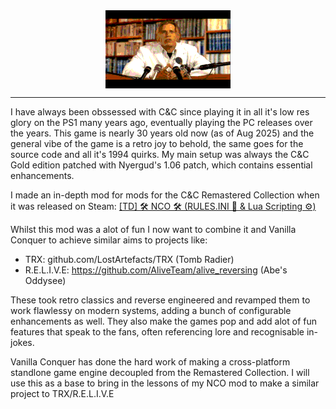 <img src="img/mobius-speech.png" alt="not me" style="display: block; margin: auto; width: 200;"/>

---

I have always been obssessed with C&C since playing it in all it's low res glory on the PS1 many years ago, eventually playing the PC releases over the years. This game is nearly 30 years old now (as of Aug 2025) and the general vibe of the game is a retro joy to behold, the same goes for the source code and all it's 1994 quirks. My main setup was always the C&C Gold edition patched with Nyergud's 1.06 patch, which contains essential enhancements.

I made an in-depth mod for mods for the C&C Remastered Collection when it was released on Steam: [[TD] 🛠 NCO 🛠 (RULES.INI 📃 & Lua Scripting ⚙)](https://steamcommunity.com/sharedfiles/filedetails/?id=2147631402)

Whilst this mod was a alot of fun I now want to combine it and Vanilla Conquer to achieve similar aims to projects like:

- TRX: github.com/LostArtefacts/TRX (Tomb Radier)
- R.E.L.I.V.E: https://github.com/AliveTeam/alive_reversing (Abe's Oddysee)

These took retro classics and reverse engineered and revamped them to work flawlessy on modern systems, adding a bunch of configurable enhancements as well. They also make the games pop and add alot of fun features that speak to the fans, often referencing lore and recognisable in-jokes.

Vanilla Conquer has done the hard work of making a cross-platform standlone game engine decoupled from the Remastered Collection. I will use this as a base to bring in the lessons of my NCO mod to make a similar project to TRX/R.E.L.I.V.E
